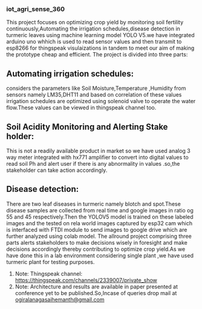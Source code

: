 ### iot_agri_sense_360

								

This project focuses on optimizing crop yield by monitoring soil fertility continuously,Automating the irrigation schedules,disease detection in turmeric leaves using machine learning model YOLO V5.we have integrated arduino uno whhich is used to read sensor values and then transmit to esp8266 for thingspeak visulaizations in tandem to meet our aim of making the prototype cheap and efficient.
The project is divided into three parts:
## Automating irrigation schedules:
considers the parameters like Soil Moisture,Temperature ,Humidity from sensors namely LM35,DHT11 and based on correlation of these values irrigation schedules are optimized using solenoid valve to operate the water flow.These values can be viewed in thingspeak channel too.
## Soil Acidity Monitoring and Alerting Stake holder:
This is not a readily available product in market so we have used analog 3 way meter integrated with hx771 amplifier to convert into digital values  to read soil Ph and alert user if there is any abnormality in values .so,the stakeholder can take action accordingly.
## Disease detection:
There are two leaf diseases in turmeric namely blotch and spot.These disease samples  are collected from real time and google images in ratio og 55 and 45 respectively.Then the YOLOV5 model is trained on these labeled images and the tested on rela world images captured by esp32 cam which is interfaced with FTDI module to send images to google drive which are further analyzed using colab model.
The allround project comprising three parts alerts stakeholders to make decisions wisely in foresight and make decisions accordingly thereby contributing to optimize crop yield.As we have done this in a lab environment considering single plant ,we have used turmeric plant for testing purposes.
1. Note: Thingspeak channel: https://thingspeak.com/channels/2339007/private_show
2. Note: Architecture and results are available in paper presented at conference yet to be published.So,Incase of queries drop mail at ogiralanagasaihemanth@gmail.com
